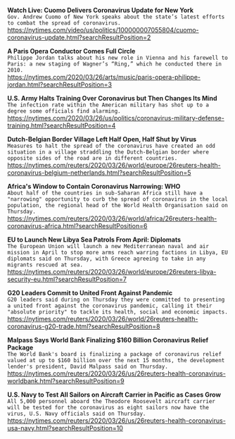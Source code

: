 **Watch Live: Cuomo Delivers Coronavirus Update for New York**\
`Gov. Andrew Cuomo of New York speaks about the state’s latest efforts to combat the spread of coronavirus.`\
https://nytimes.com/video/us/politics/100000007055804/cuomo-coronavirus-update.html?searchResultPosition=2

**A Paris Opera Conductor Comes Full Circle**\
`Philippe Jordan talks about his new role in Vienna and his farewell to Paris: a new staging of Wagner’s “Ring,” which he conducted there in 2010.`\
https://nytimes.com/2020/03/26/arts/music/paris-opera-philippe-jordan.html?searchResultPosition=3

**U.S. Army Halts Training Over Coronavirus but Then Changes Its Mind**\
`The infection rate within the American military has shot up to a degree some officials find alarming.`\
https://nytimes.com/2020/03/26/us/politics/coronavirus-military-defense-training.html?searchResultPosition=4

**Dutch-Belgian Border Village Left Half Open, Half Shut by Virus**\
`Measures to halt the spread of the coronavirus have created an odd situation in a village straddling the Dutch-Belgian border where opposite sides of the road are in different countries.`\
https://nytimes.com/reuters/2020/03/26/world/europe/26reuters-health-coronavirus-belgium-netherlands.html?searchResultPosition=5

**Africa's Window to Contain Coronavirus Narrowing: WHO**\
`About half of the countries in sub-Saharan Africa still have a "narrowing" opportunity to curb the spread of coronavirus in the local population, the regional head of the World Health Organisation said on Thursday.`\
https://nytimes.com/reuters/2020/03/26/world/africa/26reuters-health-coronavirus-africa.html?searchResultPosition=6

**EU to Launch New Libya Sea Patrols From April: Diplomats**\
`The European Union will launch a new Mediterranean naval and air mission in April to stop more arms reach warring factions in Libya, EU diplomats said on Thursday, with Greece agreeing to take in any migrants rescued at sea.`\
https://nytimes.com/reuters/2020/03/26/world/europe/26reuters-libya-security-eu.html?searchResultPosition=7

**G20 Leaders Commit to United Front Against Pandemic**\
`G20 leaders said during on Thursday they were committed to presenting a united front against the coronavirus pandemic, calling it their "absolute priority" to tackle its health, social and economic impacts.`\
https://nytimes.com/reuters/2020/03/26/world/26reuters-health-coronavirus-g20-trade.html?searchResultPosition=8

**Malpass Says World Bank Finalizing $160 Billion Coronavirus Relief Package**\
`The World Bank's board is finalizing a package of coronavirus relief valued at up to $160 billion over the next 15 months, the development lender's president, David Malpass said on Thursday.`\
https://nytimes.com/reuters/2020/03/26/us/26reuters-health-coronavirus-worldbank.html?searchResultPosition=9

**U.S. Navy to Test All Sailors on Aircraft Carrier in Pacific as Cases Grow**\
`All 5,000 personnel aboard the Theodore Roosevelt aircraft carrier will be tested for the coronavirus as eight sailors now have the virus, U.S. Navy officials said on Thursday.`\
https://nytimes.com/reuters/2020/03/26/us/26reuters-health-coronavirus-usa-navy.html?searchResultPosition=10

